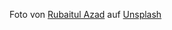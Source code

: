 Foto von <a href="https://unsplash.com/@rubaitulazad?utm_source=unsplash&utm_medium=referral&utm_content=creditCopyText">Rubaitul Azad</a> auf <a href="https://unsplash.com/de/fotos/HSACbYjZsqQ?utm_source=unsplash&utm_medium=referral&utm_content=creditCopyText">Unsplash</a>

